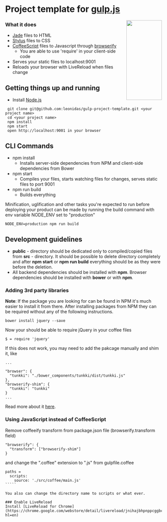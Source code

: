 # Project template for [gulp.js](http://gulpjs.com/)
<img width="114px" height="257px" align="right" src="https://raw.githubusercontent.com/gulpjs/artwork/master/gulp-2x.png"/>

### What it does
* [Jade](http://jade-lang.com) files to HTML
* [Stylus](http://learnboost.github.io/stylus) files to CSS
* [CoffeeScript](http://coffeescript.org/) files to Javascript through [browserify](http://browserify.org/)
    * You are able to use 'require' in your client-side code
* Serves your static files to localhost:9001
* Reloads your browser with LiveReload when files change

## Getting things up and running
- Install [Node.js](http://nodejs.org)

```
 git clone git@github.com:leonidas/gulp-project-template.git <your project name>
 cd <your project name>
 npm install
 npm start
 open http://localhost:9001 in your browser
````
## CLI Commands
* npm install
    * Installs server-side dependencies from NPM and client-side dependencies from Bower
* npm start
    * Compiles your files, starts watching files for changes, serves static files to port 9001
* npm run build
    * Builds everything

Minification, uglification and other tasks you're expected to run before deploying your product can be made by running the build command with env variable NODE_ENV set to "production"

    NODE_ENV=production npm run build

## Development guidelines
* **public** - directory should be dedicated only to compiled/copied files from **src** - directory.
  It should be possible to delete directory completely and after **npm start** or **npm run build** everything should be as they were before the deletion.
* All backend dependencies should be installed with **npm**. Browser dependencies should be installed with **bower** or with **npm**.

### Adding 3rd party libraries
**Note**: If the package you are looking for can be found in NPM it's much easier to install it from there. After installing packages from NPM they can be required without any of the following instructions.

    bower install jquery --save

Now your should be able to require jQuery in your coffee files

    $ = require 'jquery'

If this does not work, you may need to add the pakcage manually and shim it, like

    ...

    "browser": {
      "tunkki": "./bower_components/tunkki/dist/tunkki.js"
    },
    "browserify-shim": {
      "tunkki": "tunkki"
    }
    ...

Read more about it [here](https://github.com/thlorenz/browserify-shim).

### Using JavaScript instead of CoffeeScript
Remove coffeeify transform from package.json file (browserify.transform field)
``````
"browserify": {
  "transform": ["browserify-shim"]
}
``````

and change the ".coffee" extension to ".js" from gulpfile.coffee
``````
paths =
  scripts:
    source: './src/coffee/main.js'
`````

You also can change the directory name to scripts or what ever.

### Enable LiveReload
Install [LiveReload for Chrome](https://chrome.google.com/webstore/detail/livereload/jnihajbhpnppcggbcgedagnkighmdlei?hl=en)
